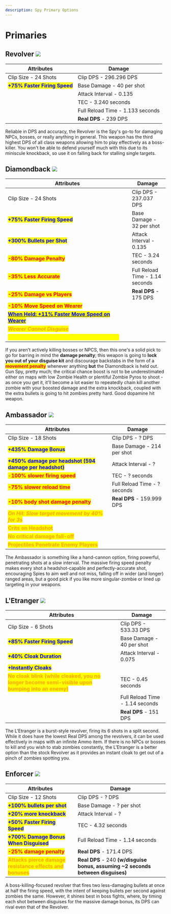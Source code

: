 ```yaml
---
description: Spy Primary Options
---
```


# Primaries

## Revolver   ![](<../../../.gitbook/assets/100px-Item\_icon\_Revolver (1).png>)

| Attributes                                                    | Damage                           |
| ------------------------------------------------------------- | -------------------------------- |
| Clip Size - 24 Shots                                          | Clip DPS - 296.296 DPS           |
| <mark style="color:blue;">**+75% Faster Firing Speed**</mark> | Base Damage - 40 per shot        |
|                                                               | Attack Interval - 0.135          |
|                                                               | TEC - 3.240 seconds              |
|                                                               | Full Reload Time - 1.133 seconds |
|                                                               | **Real DPS** - 239 DPS           |

Reliable in DPS and accuracy, the Revolver is the Spy's go-to for damaging NPCs, bosses, or really anything in general. This weapon has the third highest DPS of all class weapons allowing him to play effectively as a boss-killer. You won't be able to defend yourself much with this due to its miniscule knockback, so use it on falling back for stalling single targets.

## Diamondback   ![](<../../../.gitbook/assets/100px-Item\_icon\_Diamondback (1).png>)

<table><thead><tr><th width="374">Attributes</th><th>Damage</th></tr></thead><tbody><tr><td>Clip Size - 24 Shots</td><td>Clip DPS - 237.037 DPS</td></tr><tr><td><mark style="color:blue;"><strong>+75% Faster Firing Speed</strong></mark></td><td>Base Damage - 32 per shot</td></tr><tr><td><mark style="color:blue;"><strong>+300% Bullets per Shot</strong></mark></td><td>Attack Interval - 0.135</td></tr><tr><td><mark style="color:red;"><strong>-80% Damage Penalty</strong></mark></td><td>TEC - 3.24 seconds</td></tr><tr><td><mark style="color:red;"><strong>-35% Less Accurate</strong></mark></td><td>Full Reload Time - 1.14 seconds</td></tr><tr><td><mark style="color:red;"><strong>-25% Damage vs Players</strong></mark></td><td><strong>Real DPS</strong> - 175 DPS</td></tr><tr><td><mark style="color:red;"><strong>-10% Move Speed on Wearer</strong></mark></td><td></td></tr><tr><td><a data-footnote-ref href="#user-content-fn-1"><mark style="color:blue;"><strong>When Held: +11% Faster Move Speed on Wearer</strong></mark></a></td><td></td></tr><tr><td><em><mark style="color:orange;"><strong>Wearer Cannot Disguise</strong></mark></em></td><td></td></tr><tr><td><mark style="color:yellow;"><strong>On Kill: 10 Seconds of 100% Critical Chance</strong></mark></td><td></td></tr></tbody></table>

If you aren't actively killing bosses or NPCS, then this one's a solid pick to go for barring in mind the **damage penalty**; this weapon is going to **lock you out of your disguise kit** and discourage backstabs in the form of a <mark style="color:red;">**movement penalty**</mark> whenever anything **but** the Diamondback is held out. Gun Spy, pretty much; the critical chance boost is not to be underestimated either on maps with low Zombie Health or plentiful Zombie Pyros to shoot - as once you get it, it'll become a lot easier to repeatedly chain kill another zombie with your boosted damage and the extra knockback, coupled with the extra bullets is going to hit zombies pretty hard. Good dopamine hit weapon.

## Ambassador   ![](<../../../.gitbook/assets/100px-Item\_icon\_Ambassador (2).png>)

| Attributes                                                                                     | Damage                       |
| ---------------------------------------------------------------------------------------------- | ---------------------------- |
| Clip Size - 18 Shots                                                                           | Clip DPS - ? DPS             |
| <mark style="color:blue;">**+435% Damage Bonus**</mark>                                        | Base Damage - 214 per shot   |
| <mark style="color:blue;">**+450% damage per headshot (594 damage per headshot)**</mark>       | Attack Interval - ?          |
| <mark style="color:red;">-</mark><mark style="color:red;">**100% slower firing speed**</mark>  | TEC - ? seconds              |
| <mark style="color:red;">**-75% slower reload time**</mark>                                    | Full Reload Time - ? seconds |
| <mark style="color:red;">**-10% body shot damage penalty**</mark>                              | **Real DPS** - 159.999 DPS   |
| _<mark style="color:orange;">**On Hit: Slow target movement by 40% for 3s**</mark>_            |                              |
| <mark style="color:orange;">**Crits on Headshot**</mark>                                       |                              |
| <mark style="color:orange;">**No critical damage fall-off**</mark>                             |                              |
| <mark style="color:orange;">**Projectiles Penetrate Enemy Players**</mark>                     |                              |

The Ambassador is something like a hand-cannon option, firing powerful, penetrating shots at a slow interval. The massive firing speed penalty makes every shot a headshot-capable and perfectly-accurate shot, encouraging Spies to aim well and not miss, falling off in wider (and longer) ranged areas, but a good pick if you like more singular-zombie or lined up targeting in your weapons.

## L'Etranger   ![](<../../../.gitbook/assets/100px-Item\_icon\_L'Etranger (2).png>)

| Attributes                                                                                                                          | Damage                          |
| ----------------------------------------------------------------------------------------------------------------------------------- | ------------------------------- |
| Clip Size - 6 Shots                                                                                                                 | Clip DPS - 533.33 DPS           |
| <mark style="color:blue;">**+85% Faster Firing Speed**</mark>                                                                       | Base Damage - 40 per shot       |
| <mark style="color:blue;">**+40% Cloak Duration**</mark>                                                                            | Attack Interval - 0.075         |
| <mark style="color:blue;">**+Instantly Cloaks**</mark>                                                                              |                                 |
| <mark style="color:orange;">**No cloak blink (while cloaked, you no longer become semi-visible upon bumping into an enemy)**</mark> | TEC - 0.45 seconds              |
|                                                                                                                                     | Full Reload Time - 1.14 seconds |
|                                                                                                                                     | **Real DPS** - 151 DPS          |

The L'Etranger is a burst-style revolver, firing its 6 shots in a split second. While it does have the lowest Real DPS among the revolvers, it can be used effectively in maps with an infinite Ammo item. If there is no NPCs or bosses to kill and you wish to stab zombies constantly, the L'Etranger is a better option than the stock Revolver as it provides an instant cloak to get out of a pinch of zombies spotting you.

## Enforcer   ![](<../../../.gitbook/assets/100px-Item\_icon\_Enforcer (2).png>)

| Attributes                                                                                  | Damage                                                                            |
| ------------------------------------------------------------------------------------------- | --------------------------------------------------------------------------------- |
| Clip Size - 12 Shots                                                                        | Clip DPS - ? DPS                                                                  |
| <mark style="color:blue;">**+100% bullets per shot**</mark>                                 | Base Damage - ? per shot                                                          |
| <mark style="color:blue;">**+20% more knockback**</mark>                                    | Attack Interval - ?                                                               |
| <mark style="color:blue;">**+50% Faster Firing Speed**</mark>                               | TEC - 4.32 seconds                                                                |
| <mark style="color:blue;">**+700% Damage Bonus When Disguised**</mark>                      | Full Reload Time - 1.14 seconds                                                   |
| <mark style="color:red;">**-25% damage penalty**</mark>                                     | **Real DPS** - 171.4 DPS                                                          |
| <mark style="color:orange;">**Attacks pierce damage resistance effects and bonuses**</mark> | **Real DPS** - 240 **(w/disguise bonus, assuming \~2 seconds between disguises)** |

A boss-killing-focused revolver that fires two less-damaging bullets at once at half the firing speed, with the intent of keeping bullets per second against zombies the same. However, it shines best in boss fights, where, by timing each shot between disguises for the massive damage bonus, its DPS can rival even that of the Revolver.

##

[^1]: hi just wanted to mention that this gun actually makes you _`very slightly`` `**`slower`**`than a regular spy`_ by like **4 hu/s** due to the passive stat above this one!



    added this over common misconception about the gun making "spy faster" but nobody reads annotations...
